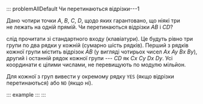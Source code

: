 ::: problemAllDefault
Чи перетинаються відрізки---1

Дано чотири точки $A$, $B$, $C$, $D$, щодо яких гарантовано, що ніякі
три не лежать на одній прямій. Чи перетинаються відрізки $AB$ і $CD$?

слід прочитати зі стандартного входу (клавіатури). Це будуть рівно три
групи по два рядки у кожній (сумарно шість рядків). Перший з рядків
кожної групи містить відрізок $AB$ (у вигляді чотирьох чисел
$Ax$ $Ay$ $Bx$ $By$), другий і останній рядок кожної групи --- $CD$ як
$Cx$ $Cy$ $Dx$ $Dy$. Усі координати є цілими числами, не перевищують по
модулю мільйон.

Для кожної з груп вивести у окремому рядку `YES` (якщо відрізки
перетинаються) або `NO` (якщо ні).

::: example
:::
:::
